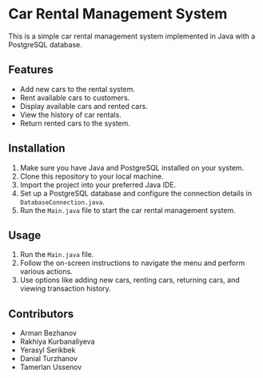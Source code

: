 # Car Rental Management System

This is a simple car rental management system implemented in Java with a PostgreSQL database.

## Features

- Add new cars to the rental system.
- Rent available cars to customers.
- Display available cars and rented cars.
- View the history of car rentals.
- Return rented cars to the system.

## Installation

1. Make sure you have Java and PostgreSQL installed on your system.
2. Clone this repository to your local machine.
3. Import the project into your preferred Java IDE.
4. Set up a PostgreSQL database and configure the connection details in `DatabaseConnection.java`.
5. Run the `Main.java` file to start the car rental management system.

## Usage

1. Run the `Main.java` file.
2. Follow the on-screen instructions to navigate the menu and perform various actions.
3. Use options like adding new cars, renting cars, returning cars, and viewing transaction history.

## Contributors

- Arman Bezhanov
- Rakhiya Kurbanaliyeva
- Yerasyl Serikbek
- Danial Turzhanov
- Tamerlan Ussenov


